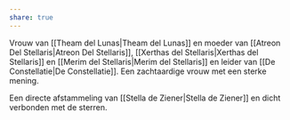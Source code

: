 ```yaml
---
share: true
---
```

Vrouw van [[Theam del Lunas|Theam del Lunas]] en moeder van [[Atreon Del Stellaris|Atreon Del Stellaris]], [[Xerthas del Stellaris|Xerthas del Stellaris]] en [[Merim del Stellaris|Merim del Stellaris]] en leider van [[De Constellatie|De Constellatie]]. Een zachtaardige vrouw met een sterke mening. 

Een directe afstammeling van [[Stella de Ziener|Stella de Ziener]] en dicht verbonden met de sterren.
